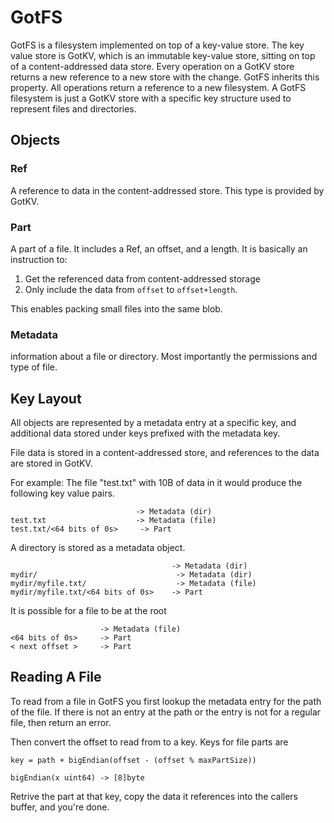 # GotFS

GotFS is a filesystem implemented on top of a key-value store.
The key value store is GotKV, which is an immutable key-value store, sitting on top of a content-addressed data store.
Every operation on a GotKV store returns a new reference to a new store with the change.
GotFS inherits this property.
All operations return a reference to a new filesystem.
A GotFS filesystem is just a GotKV store with a specific key structure used to represent files and directories.

## Objects
### Ref
A reference to data in the content-addressed store.
This type is provided by GotKV.

### Part
A part of a file.  It includes a Ref, an offset, and a length.  It is basically an instruction to:

1. Get the referenced data from content-addressed storage
2. Only include the data from `offset` to `offset+length`.

This enables packing small files into the same blob.

### Metadata
information about a file or directory.
Most importantly the permissions and type of file.

## Key Layout 
All objects are represented by a metadata entry at a specific key, and additional data stored under keys
prefixed with the metadata key.

File data is stored in a content-addressed store, and references to the data are stored in GotKV.

For example: The file "test.txt" with 10B of data in it would produce the following key value pairs.
```
                            -> Metadata (dir)
test.txt                    -> Metadata (file)
test.txt/<64 bits of 0s>     -> Part
```

A directory is stored as a metadata object.
```
                                    -> Metadata (dir)
mydir/                               -> Metadata (dir)
mydir/myfile.txt/                    -> Metadata (file)
mydir/myfile.txt/<64 bits of 0s>    -> Part
```

It is possible for a file to be at the root
```
                    -> Metadata (file)
<64 bits of 0s>     -> Part
< next offset >     -> Part
```

## Reading A File
To read from a file in GotFS you first lookup the metadata entry for the path of the file.
If there is not an entry at the path or the entry is not for a regular file, then return an error.

Then convert the offset to read from to a key.
Keys for file parts are
```
key = path + bigEndian(offset - (offset % maxPartSize))

bigEndian(x uint64) -> [8]byte
```
Retrive the part at that key, copy the data it references into the callers buffer, and you're done.
